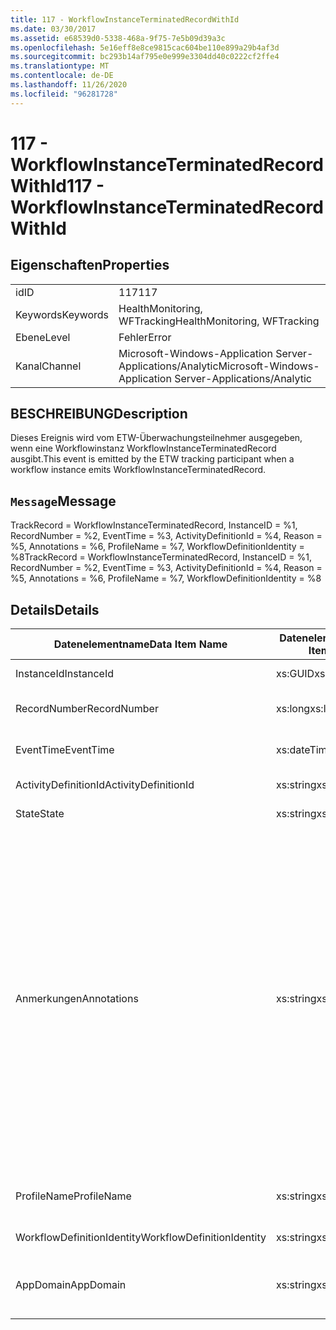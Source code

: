 ```yaml
---
title: 117 - WorkflowInstanceTerminatedRecordWithId
ms.date: 03/30/2017
ms.assetid: e68539d0-5338-468a-9f75-7e5b09d39a3c
ms.openlocfilehash: 5e16eff8e8ce9815cac604be110e899a29b4af3d
ms.sourcegitcommit: bc293b14af795e0e999e3304dd40c0222cf2ffe4
ms.translationtype: MT
ms.contentlocale: de-DE
ms.lasthandoff: 11/26/2020
ms.locfileid: "96281728"
---
```

# <a name="117---workflowinstanceterminatedrecordwithid"></a><span data-ttu-id="19478-102">117 - WorkflowInstanceTerminatedRecordWithId</span><span class="sxs-lookup"><span data-stu-id="19478-102">117 - WorkflowInstanceTerminatedRecordWithId</span></span>

## <a name="properties"></a><span data-ttu-id="19478-103">Eigenschaften</span><span class="sxs-lookup"><span data-stu-id="19478-103">Properties</span></span>  
  
|||  
|-|-|  
|<span data-ttu-id="19478-104">id</span><span class="sxs-lookup"><span data-stu-id="19478-104">ID</span></span>|<span data-ttu-id="19478-105">117</span><span class="sxs-lookup"><span data-stu-id="19478-105">117</span></span>|  
|<span data-ttu-id="19478-106">Keywords</span><span class="sxs-lookup"><span data-stu-id="19478-106">Keywords</span></span>|<span data-ttu-id="19478-107">HealthMonitoring, WFTracking</span><span class="sxs-lookup"><span data-stu-id="19478-107">HealthMonitoring, WFTracking</span></span>|  
|<span data-ttu-id="19478-108">Ebene</span><span class="sxs-lookup"><span data-stu-id="19478-108">Level</span></span>|<span data-ttu-id="19478-109">Fehler</span><span class="sxs-lookup"><span data-stu-id="19478-109">Error</span></span>|  
|<span data-ttu-id="19478-110">Kanal</span><span class="sxs-lookup"><span data-stu-id="19478-110">Channel</span></span>|<span data-ttu-id="19478-111">Microsoft-Windows-Application Server-Applications/Analytic</span><span class="sxs-lookup"><span data-stu-id="19478-111">Microsoft-Windows-Application Server-Applications/Analytic</span></span>|  
  
## <a name="description"></a><span data-ttu-id="19478-112">BESCHREIBUNG</span><span class="sxs-lookup"><span data-stu-id="19478-112">Description</span></span>  

 <span data-ttu-id="19478-113">Dieses Ereignis wird vom ETW-Überwachungsteilnehmer ausgegeben, wenn eine Workflowinstanz WorkflowInstanceTerminatedRecord ausgibt.</span><span class="sxs-lookup"><span data-stu-id="19478-113">This event is emitted by the ETW tracking participant when a workflow instance emits WorkflowInstanceTerminatedRecord.</span></span>  
  
## <a name="message"></a><span data-ttu-id="19478-114">`Message`</span><span class="sxs-lookup"><span data-stu-id="19478-114">Message</span></span>  

 <span data-ttu-id="19478-115">TrackRecord = WorkflowInstanceTerminatedRecord, InstanceID = %1, RecordNumber = %2, EventTime = %3, ActivityDefinitionId = %4, Reason = %5, Annotations = %6, ProfileName = %7, WorkflowDefinitionIdentity = %8</span><span class="sxs-lookup"><span data-stu-id="19478-115">TrackRecord = WorkflowInstanceTerminatedRecord, InstanceID = %1, RecordNumber = %2, EventTime = %3, ActivityDefinitionId = %4, Reason = %5,  Annotations = %6, ProfileName = %7, WorkflowDefinitionIdentity = %8</span></span>  
  
## <a name="details"></a><span data-ttu-id="19478-116">Details</span><span class="sxs-lookup"><span data-stu-id="19478-116">Details</span></span>  
  
|<span data-ttu-id="19478-117">Datenelementname</span><span class="sxs-lookup"><span data-stu-id="19478-117">Data Item Name</span></span>|<span data-ttu-id="19478-118">Datenelementtyp</span><span class="sxs-lookup"><span data-stu-id="19478-118">Data Item Type</span></span>|<span data-ttu-id="19478-119">BESCHREIBUNG</span><span class="sxs-lookup"><span data-stu-id="19478-119">Description</span></span>|  
|--------------------|--------------------|-----------------|  
|<span data-ttu-id="19478-120">InstanceId</span><span class="sxs-lookup"><span data-stu-id="19478-120">InstanceId</span></span>|<span data-ttu-id="19478-121">xs:GUID</span><span class="sxs-lookup"><span data-stu-id="19478-121">xs:GUID</span></span>|<span data-ttu-id="19478-122">Die Instanz-ID für den Workflow.</span><span class="sxs-lookup"><span data-stu-id="19478-122">The instance id for the workflow</span></span>|  
|<span data-ttu-id="19478-123">RecordNumber</span><span class="sxs-lookup"><span data-stu-id="19478-123">RecordNumber</span></span>|<span data-ttu-id="19478-124">xs:long</span><span class="sxs-lookup"><span data-stu-id="19478-124">xs:long</span></span>|<span data-ttu-id="19478-125">Die Sequenznummer des ausgegebenen Datensatzes.</span><span class="sxs-lookup"><span data-stu-id="19478-125">The sequence number of the emitted record</span></span>|  
|<span data-ttu-id="19478-126">EventTime</span><span class="sxs-lookup"><span data-stu-id="19478-126">EventTime</span></span>|<span data-ttu-id="19478-127">xs:dateTime</span><span class="sxs-lookup"><span data-stu-id="19478-127">xs:dateTime</span></span>|<span data-ttu-id="19478-128">Die Zeit in UTC, als das Ereignis ausgegeben wurde.</span><span class="sxs-lookup"><span data-stu-id="19478-128">The time in UTC when the event was emitted</span></span>|  
|<span data-ttu-id="19478-129">ActivityDefinitionId</span><span class="sxs-lookup"><span data-stu-id="19478-129">ActivityDefinitionId</span></span>|<span data-ttu-id="19478-130">xs:string</span><span class="sxs-lookup"><span data-stu-id="19478-130">xs:string</span></span>|<span data-ttu-id="19478-131">Der Name der Stammaktivität im Workflow.</span><span class="sxs-lookup"><span data-stu-id="19478-131">The name of the root activity in the workflow</span></span>|  
|<span data-ttu-id="19478-132">State</span><span class="sxs-lookup"><span data-stu-id="19478-132">State</span></span>|<span data-ttu-id="19478-133">xs:string</span><span class="sxs-lookup"><span data-stu-id="19478-133">xs:string</span></span>|<span data-ttu-id="19478-134">Der aktuelle Zustand des Workflows.</span><span class="sxs-lookup"><span data-stu-id="19478-134">The current state of the Workflow.</span></span>|  
|<span data-ttu-id="19478-135">Anmerkungen</span><span class="sxs-lookup"><span data-stu-id="19478-135">Annotations</span></span>|<span data-ttu-id="19478-136">xs:string</span><span class="sxs-lookup"><span data-stu-id="19478-136">xs:string</span></span>|<span data-ttu-id="19478-137">Die Anmerkungen, die diesem Ereignis hinzugefügt wurden.</span><span class="sxs-lookup"><span data-stu-id="19478-137">The annotations that were added to this event.</span></span> <span data-ttu-id="19478-138">Die Werte werden in einem XML-Element im Format \<items> \< item name = "annotationName" type="System.String"> annotationvalue gespeichert \</item> \</items> .</span><span class="sxs-lookup"><span data-stu-id="19478-138">The values are stored in an xml element in the format \<items>\< item name = "annotationName" type="System.String">annotationValue\</item>\</items>.</span></span> <span data-ttu-id="19478-139">Wenn keine Anmerkungen angegeben werden, enthält die Zeichenfolge \<items/> .</span><span class="sxs-lookup"><span data-stu-id="19478-139">If no annotations are specified then the string contains \<items/>.</span></span> <span data-ttu-id="19478-140">Die ETW-Ereignisgröße wird von der ETW-Puffergröße oder der maximalen Nutzlast für ein ETW-Ereignis beschränkt.</span><span class="sxs-lookup"><span data-stu-id="19478-140">The ETW event size is limited by the ETW buffer size or the max payload for an ETW event.</span></span> <span data-ttu-id="19478-141">Wenn die Größe des Ereignisses die ETW-Limits überschreitet, wird das Ereignis abgeschnitten, indem die Anmerkungen gelöscht und der Anmerkung-Wert durch \<items> ... ersetzt wird \</items> .</span><span class="sxs-lookup"><span data-stu-id="19478-141">If the size of the event exceeds the ETW limits, then the event is truncated by dropping the annotations and replacing the annotation value with \<items>...\</items>.</span></span>|  
|<span data-ttu-id="19478-142">ProfileName</span><span class="sxs-lookup"><span data-stu-id="19478-142">ProfileName</span></span>|<span data-ttu-id="19478-143">xs:string</span><span class="sxs-lookup"><span data-stu-id="19478-143">xs:string</span></span>|<span data-ttu-id="19478-144">Der Name oder das Überwachungsprofil, das zur Ausgabe dieses Ereignisses geführt hat.</span><span class="sxs-lookup"><span data-stu-id="19478-144">The name or the tracking profile that resulted in this event being emitted</span></span>|  
|<span data-ttu-id="19478-145">WorkflowDefinitionIdentity</span><span class="sxs-lookup"><span data-stu-id="19478-145">WorkflowDefinitionIdentity</span></span>|<span data-ttu-id="19478-146">xs:string</span><span class="sxs-lookup"><span data-stu-id="19478-146">xs:string</span></span>|<span data-ttu-id="19478-147">Die ID der Workflowdefinition.</span><span class="sxs-lookup"><span data-stu-id="19478-147">The workflow definition id</span></span>|  
|<span data-ttu-id="19478-148">AppDomain</span><span class="sxs-lookup"><span data-stu-id="19478-148">AppDomain</span></span>|<span data-ttu-id="19478-149">xs:string</span><span class="sxs-lookup"><span data-stu-id="19478-149">xs:string</span></span>|<span data-ttu-id="19478-150">Die von AppDomain.CurrentDomain.FriendlyName zurückgegebene Zeichenfolge.</span><span class="sxs-lookup"><span data-stu-id="19478-150">The string returned by AppDomain.CurrentDomain.FriendlyName.</span></span>|
